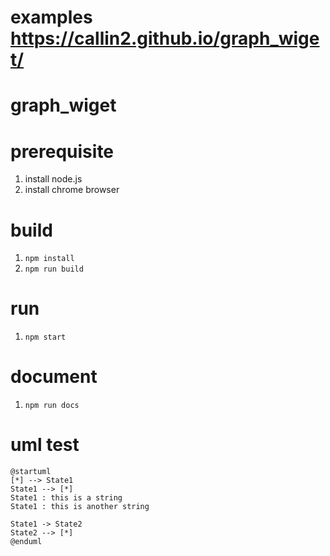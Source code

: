 # examples https://callin2.github.io/graph_wiget/

# graph_wiget

# prerequisite
1. install node.js
2. install chrome browser

# build
1. `npm install`
2. `npm run build`

# run
1. `npm start`

# document
1. `npm run docs`


# uml test


```uml
@startuml
[*] --> State1
State1 --> [*]
State1 : this is a string
State1 : this is another string

State1 -> State2
State2 --> [*]
@enduml
```